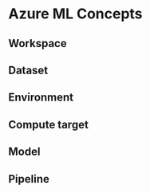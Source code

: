 # Azure ML Concepts 

## Workspace

## Dataset 

## Environment

## Compute target 

## Model

## Pipeline 
